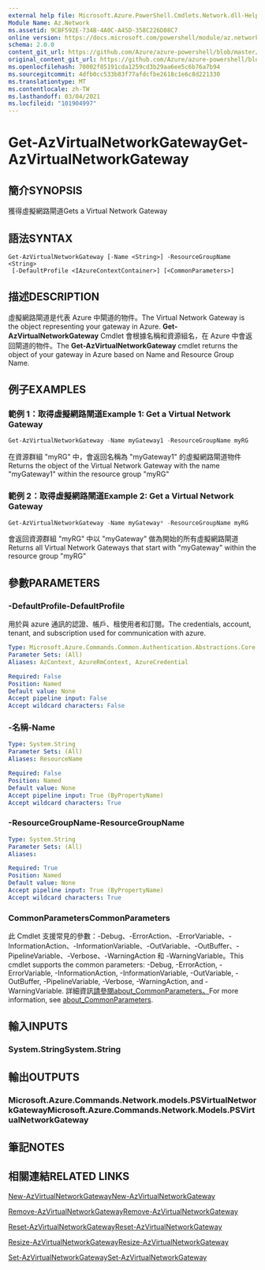 ```yaml
---
external help file: Microsoft.Azure.PowerShell.Cmdlets.Network.dll-Help.xml
Module Name: Az.Network
ms.assetid: 9CBF592E-734B-4A0C-A45D-358C226D08C7
online version: https://docs.microsoft.com/powershell/module/az.network/get-azvirtualnetworkgateway
schema: 2.0.0
content_git_url: https://github.com/Azure/azure-powershell/blob/master/src/Network/Network/help/Get-AzVirtualNetworkGateway.md
original_content_git_url: https://github.com/Azure/azure-powershell/blob/master/src/Network/Network/help/Get-AzVirtualNetworkGateway.md
ms.openlocfilehash: 70002f85191cda1259cd3b29aa6ee5c6b76a7b94
ms.sourcegitcommit: 4dfb0cc533b83f77afdcfbe2618c1e6c8d221330
ms.translationtype: MT
ms.contentlocale: zh-TW
ms.lasthandoff: 03/04/2021
ms.locfileid: "101904997"
---
```

# <span data-ttu-id="7a252-101">Get-AzVirtualNetworkGateway</span><span class="sxs-lookup"><span data-stu-id="7a252-101">Get-AzVirtualNetworkGateway</span></span>

## <span data-ttu-id="7a252-102">簡介</span><span class="sxs-lookup"><span data-stu-id="7a252-102">SYNOPSIS</span></span>
<span data-ttu-id="7a252-103">獲得虛擬網路閘道</span><span class="sxs-lookup"><span data-stu-id="7a252-103">Gets a Virtual Network Gateway</span></span>

## <span data-ttu-id="7a252-104">語法</span><span class="sxs-lookup"><span data-stu-id="7a252-104">SYNTAX</span></span>

```
Get-AzVirtualNetworkGateway [-Name <String>] -ResourceGroupName <String>
 [-DefaultProfile <IAzureContextContainer>] [<CommonParameters>]
```

## <span data-ttu-id="7a252-105">描述</span><span class="sxs-lookup"><span data-stu-id="7a252-105">DESCRIPTION</span></span>
<span data-ttu-id="7a252-106">虛擬網路閘道是代表 Azure 中閘道的物件。</span><span class="sxs-lookup"><span data-stu-id="7a252-106">The Virtual Network Gateway is the object representing your gateway in Azure.</span></span>
<span data-ttu-id="7a252-107">**Get-AzVirtualNetworkGateway** Cmdlet 會根據名稱和資源組名，在 Azure 中會返回閘道的物件。</span><span class="sxs-lookup"><span data-stu-id="7a252-107">The **Get-AzVirtualNetworkGateway** cmdlet returns the object of your gateway in Azure based on Name and Resource Group Name.</span></span>

## <span data-ttu-id="7a252-108">例子</span><span class="sxs-lookup"><span data-stu-id="7a252-108">EXAMPLES</span></span>

### <span data-ttu-id="7a252-109">範例 1：取得虛擬網路閘道</span><span class="sxs-lookup"><span data-stu-id="7a252-109">Example 1: Get a Virtual Network Gateway</span></span>
```powershell
Get-AzVirtualNetworkGateway -Name myGateway1 -ResourceGroupName myRG
```

<span data-ttu-id="7a252-110">在資源群組 "myRG" 中，會返回名稱為 "myGateway1" 的虛擬網路閘道物件</span><span class="sxs-lookup"><span data-stu-id="7a252-110">Returns the object of the Virtual Network Gateway with the name "myGateway1" within the resource group "myRG"</span></span>

### <span data-ttu-id="7a252-111">範例 2：取得虛擬網路閘道</span><span class="sxs-lookup"><span data-stu-id="7a252-111">Example 2: Get a Virtual Network Gateway</span></span>
```powershell
Get-AzVirtualNetworkGateway -Name myGateway* -ResourceGroupName myRG
```

<span data-ttu-id="7a252-112">會返回資源群組 "myRG" 中以 "myGateway" 做為開始的所有虛擬網路閘道</span><span class="sxs-lookup"><span data-stu-id="7a252-112">Returns all Virtual Network Gateways that start with "myGateway" within the resource group "myRG"</span></span>

## <span data-ttu-id="7a252-113">參數</span><span class="sxs-lookup"><span data-stu-id="7a252-113">PARAMETERS</span></span>

### <span data-ttu-id="7a252-114">-DefaultProfile</span><span class="sxs-lookup"><span data-stu-id="7a252-114">-DefaultProfile</span></span>
<span data-ttu-id="7a252-115">用於與 azure 通訊的認證、帳戶、租使用者和訂閱。</span><span class="sxs-lookup"><span data-stu-id="7a252-115">The credentials, account, tenant, and subscription used for communication with azure.</span></span>

```yaml
Type: Microsoft.Azure.Commands.Common.Authentication.Abstractions.Core.IAzureContextContainer
Parameter Sets: (All)
Aliases: AzContext, AzureRmContext, AzureCredential

Required: False
Position: Named
Default value: None
Accept pipeline input: False
Accept wildcard characters: False
```

### <span data-ttu-id="7a252-116">-名稱</span><span class="sxs-lookup"><span data-stu-id="7a252-116">-Name</span></span>
```yaml
Type: System.String
Parameter Sets: (All)
Aliases: ResourceName

Required: False
Position: Named
Default value: None
Accept pipeline input: True (ByPropertyName)
Accept wildcard characters: True
```

### <span data-ttu-id="7a252-117">-ResourceGroupName</span><span class="sxs-lookup"><span data-stu-id="7a252-117">-ResourceGroupName</span></span>
```yaml
Type: System.String
Parameter Sets: (All)
Aliases:

Required: True
Position: Named
Default value: None
Accept pipeline input: True (ByPropertyName)
Accept wildcard characters: True
```

### <span data-ttu-id="7a252-118">CommonParameters</span><span class="sxs-lookup"><span data-stu-id="7a252-118">CommonParameters</span></span>
<span data-ttu-id="7a252-119">此 Cmdlet 支援常見的參數：-Debug、-ErrorAction、-ErrorVariable、-InformationAction、-InformationVariable、-OutVariable、-OutBuffer、-PipelineVariable、-Verbose、-WarningAction 和 -WarningVariable。</span><span class="sxs-lookup"><span data-stu-id="7a252-119">This cmdlet supports the common parameters: -Debug, -ErrorAction, -ErrorVariable, -InformationAction, -InformationVariable, -OutVariable, -OutBuffer, -PipelineVariable, -Verbose, -WarningAction, and -WarningVariable.</span></span> <span data-ttu-id="7a252-120">詳細資訊[請參閱about_CommonParameters。](http://go.microsoft.com/fwlink/?LinkID=113216)</span><span class="sxs-lookup"><span data-stu-id="7a252-120">For more information, see [about_CommonParameters](http://go.microsoft.com/fwlink/?LinkID=113216).</span></span>

## <span data-ttu-id="7a252-121">輸入</span><span class="sxs-lookup"><span data-stu-id="7a252-121">INPUTS</span></span>

### <span data-ttu-id="7a252-122">System.String</span><span class="sxs-lookup"><span data-stu-id="7a252-122">System.String</span></span>

## <span data-ttu-id="7a252-123">輸出</span><span class="sxs-lookup"><span data-stu-id="7a252-123">OUTPUTS</span></span>

### <span data-ttu-id="7a252-124">Microsoft.Azure.Commands.Network.models.PSVirtualNetworkGateway</span><span class="sxs-lookup"><span data-stu-id="7a252-124">Microsoft.Azure.Commands.Network.Models.PSVirtualNetworkGateway</span></span>

## <span data-ttu-id="7a252-125">筆記</span><span class="sxs-lookup"><span data-stu-id="7a252-125">NOTES</span></span>

## <span data-ttu-id="7a252-126">相關連結</span><span class="sxs-lookup"><span data-stu-id="7a252-126">RELATED LINKS</span></span>

[<span data-ttu-id="7a252-127">New-AzVirtualNetworkGateway</span><span class="sxs-lookup"><span data-stu-id="7a252-127">New-AzVirtualNetworkGateway</span></span>](./New-AzVirtualNetworkGateway.md)

[<span data-ttu-id="7a252-128">Remove-AzVirtualNetworkGateway</span><span class="sxs-lookup"><span data-stu-id="7a252-128">Remove-AzVirtualNetworkGateway</span></span>](./Remove-AzVirtualNetworkGateway.md)

[<span data-ttu-id="7a252-129">Reset-AzVirtualNetworkGateway</span><span class="sxs-lookup"><span data-stu-id="7a252-129">Reset-AzVirtualNetworkGateway</span></span>](./Reset-AzVirtualNetworkGateway.md)

[<span data-ttu-id="7a252-130">Resize-AzVirtualNetworkGateway</span><span class="sxs-lookup"><span data-stu-id="7a252-130">Resize-AzVirtualNetworkGateway</span></span>](./Resize-AzVirtualNetworkGateway.md)

[<span data-ttu-id="7a252-131">Set-AzVirtualNetworkGateway</span><span class="sxs-lookup"><span data-stu-id="7a252-131">Set-AzVirtualNetworkGateway</span></span>](./Set-AzVirtualNetworkGateway.md)
